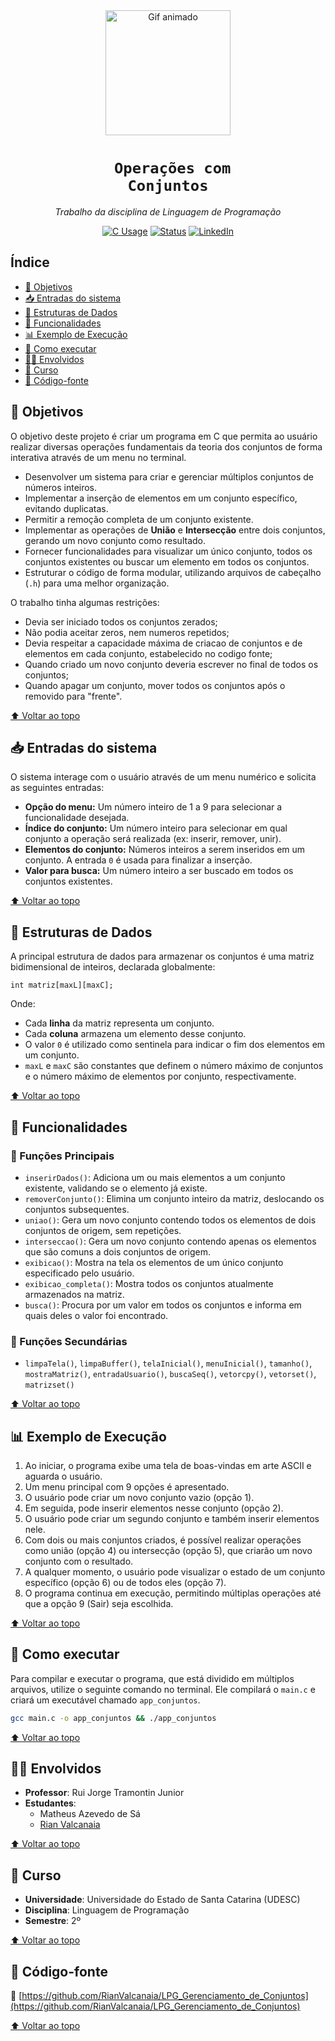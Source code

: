 <div align="center">

<img src="https://media.giphy.com/media/iIqmM5tTjmpOB9mpbn/giphy.gif" width="200px" alt="Gif animado"/>

# <code><strong> Operações com Conjuntos</strong></code>

<em>Trabalho da disciplina de Linguagem de Programação</em>

<!-- adicionar aqui o uso das linguagens que eu passar-->
[![C Usage](https://img.shields.io/badge/C-100%25-blue?style=for-the-badge&logo=c)]()
[![Status](https://img.shields.io/badge/Status-Concluído-green?style=for-the-badge)]()
[![LinkedIn](https://img.shields.io/badge/LinkedIn-Visite%20meu%20perfil-blue?style=for-the-badge&logo=linkedin)](https://www.linkedin.com/in/rian-carlos-valcanaia-b2b487168/)

</div>


## Índice

- [📌 Objetivos](#-objetivos)
- [📥 Entradas do sistema](#-entradas-do-sistema)
- [🧱 Estruturas de Dados](#-estruturas-de-dados)
- [🧰 Funcionalidades](#-funcionalidades)
- [📊 Exemplo de Execução](#-exemplo-de-execução)
- [📂 Como executar](#-como-executar)
- [👨‍🏫 Envolvidos](#-envolvidos)
- [📅 Curso](#-curso)
- [📄 Código-fonte](#-código-fonte)

## 📌 Objetivos
O objetivo deste projeto é criar um programa em C que permita ao usuário realizar diversas operações fundamentais da teoria dos conjuntos de forma interativa através de um menu no terminal.
* Desenvolver um sistema para criar e gerenciar múltiplos conjuntos de números inteiros.
* Implementar a inserção de elementos em um conjunto específico, evitando duplicatas.
* Permitir a remoção completa de um conjunto existente.
* Implementar as operações de **União** e **Intersecção** entre dois conjuntos, gerando um novo conjunto como resultado.
* Fornecer funcionalidades para visualizar um único conjunto, todos os conjuntos existentes ou buscar um elemento em todos os conjuntos.
* Estruturar o código de forma modular, utilizando arquivos de cabeçalho (`.h`) para uma melhor organização.

O trabalho tinha algumas restrições: 
* Devia ser iniciado todos os conjuntos zerados;
* Não podia aceitar zeros, nem numeros repetidos;
* Devia respeitar a capacidade máxima de criacao de conjuntos e de elementos em cada conjunto, estabelecido no codigo fonte;
* Quando criado um novo conjunto deveria escrever no final de todos os conjuntos;
* Quando apagar um conjunto, mover todos os conjuntos após o removido para "frente".

[⬆ Voltar ao topo](#índice)

## 📥 Entradas do sistema
O sistema interage com o usuário através de um menu numérico e solicita as seguintes entradas:
* **Opção do menu:** Um número inteiro de 1 a 9 para selecionar a funcionalidade desejada.
* **Índice do conjunto:** Um número inteiro para selecionar em qual conjunto a operação será realizada (ex: inserir, remover, unir).
* **Elementos do conjunto:** Números inteiros a serem inseridos em um conjunto. A entrada `0` é usada para finalizar a inserção.
* **Valor para busca:** Um número inteiro a ser buscado em todos os conjuntos existentes.

[⬆ Voltar ao topo](#índice)

## 🧱 Estruturas de Dados
A principal estrutura de dados para armazenar os conjuntos é uma matriz bidimensional de inteiros, declarada globalmente:

`int matriz[maxL][maxC];`

Onde:
*   Cada **linha** da matriz representa um conjunto.
*   Cada **coluna** armazena um elemento desse conjunto.
*   O valor `0` é utilizado como sentinela para indicar o fim dos elementos em um conjunto.
*   `maxL` e `maxC` são constantes que definem o número máximo de conjuntos e o número máximo de elementos por conjunto, respectivamente.

[⬆ Voltar ao topo](#índice)

## 🧰 Funcionalidades

### 🔹 Funções Principais
* `inserirDados()`: Adiciona um ou mais elementos a um conjunto existente, validando se o elemento já existe.
* `removerConjunto()`: Elimina um conjunto inteiro da matriz, deslocando os conjuntos subsequentes.
* `uniao()`: Gera um novo conjunto contendo todos os elementos de dois conjuntos de origem, sem repetições.
* `interseccao()`: Gera um novo conjunto contendo apenas os elementos que são comuns a dois conjuntos de origem.
* `exibicao()`: Mostra na tela os elementos de um único conjunto especificado pelo usuário.
* `exibicao_completa()`: Mostra todos os conjuntos atualmente armazenados na matriz.
* `busca()`: Procura por um valor em todos os conjuntos e informa em quais deles o valor foi encontrado.

### 🔸 Funções Secundárias
* `limpaTela()`, `limpaBuffer()`, `telaInicial()`, `menuInicial()`, `tamanho()`, `mostraMatriz()`, `entradaUsuario()`, `buscaSeq()`, `vetorcpy()`, `vetorset()`, `matrizset()`

[⬆ Voltar ao topo](#índice)

## 📊 Exemplo de Execução
1.  Ao iniciar, o programa exibe uma tela de boas-vindas em arte ASCII e aguarda o usuário.
2.  Um menu principal com 9 opções é apresentado.
3.  O usuário pode criar um novo conjunto vazio (opção 1).
4.  Em seguida, pode inserir elementos nesse conjunto (opção 2).
5.  O usuário pode criar um segundo conjunto e também inserir elementos nele.
6.  Com dois ou mais conjuntos criados, é possível realizar operações como união (opção 4) ou intersecção (opção 5), que criarão um novo conjunto com o resultado.
7.  A qualquer momento, o usuário pode visualizar o estado de um conjunto específico (opção 6) ou de todos eles (opção 7).
8.  O programa continua em execução, permitindo múltiplas operações até que a opção 9 (Sair) seja escolhida.

[⬆ Voltar ao topo](#índice)

## 📂 Como executar
Para compilar e executar o programa, que está dividido em múltiplos arquivos, utilize o seguinte comando no terminal. Ele compilará o `main.c` e criará um executável chamado `app_conjuntos`.
```bash
gcc main.c -o app_conjuntos && ./app_conjuntos
```

[⬆ Voltar ao topo](#índice)

## 👨‍🏫 Envolvidos
* **Professor**: Rui Jorge Tramontin Junior
* **Estudantes**:
  * Matheus Azevedo de Sá
  * [Rian Valcanaia](https://github.com/RianValcanaia)

[⬆ Voltar ao topo](#índice)

## 📅 Curso

* **Universidade**: Universidade do Estado de Santa Catarina (UDESC)
* **Disciplina**: Linguagem de Programação
* **Semestre**: 2º

[⬆ Voltar ao topo](#índice)

## 📄 Código-fonte

🔗 [https://github.com/RianValcanaia/LPG_Gerenciamento_de_Conjuntos](https://github.com/RianValcanaia/LPG_Gerenciamento_de_Conjuntos)

[⬆ Voltar ao topo](#índice)


